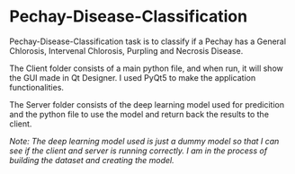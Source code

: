 # Pechay-Disease-Classification
Pechay-Disease-Classification task is to classify if a Pechay has a General Chlorosis, Intervenal Chlorosis, Purpling and Necrosis Disease. 

The Client folder consists of a main python file, and when run, it will show the GUI made in Qt Designer. I used PyQt5 to make the application functionalities. 

The Server folder consists of the deep learning model used for predicition and the python file to use the model and return back the results to the client.

*Note: The deep learning model used is just a dummy model so that I can see if the client and server is running correctly. I am in the process of building the dataset and creating the model.*
